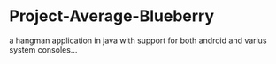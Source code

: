 # Project-Average-Blueberry
a hangman application in java with support for both android and varius system consoles...
